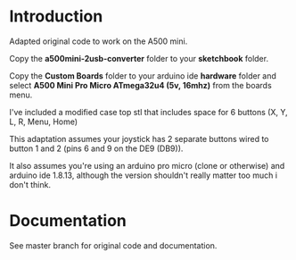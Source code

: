 Introduction
============
Adapted original code to work on the A500 mini.

Copy the **a500mini-2usb-converter** folder to your **sketchbook** folder.

Copy the **Custom Boards** folder to your arduino ide **hardware** folder and select **A500 Mini Pro Micro ATmega32u4 (5v, 16mhz)** from the boards menu.

I've included a modified case top stl that includes space for 6 buttons (X, Y, L, R, Menu, Home)

This adaptation assumes your joystick has 2 separate buttons wired to button 1 and 2 (pins 6 and 9 on the DE9 (DB9)).

It also assumes you're using an arduino pro micro (clone or otherwise) and arduino ide 1.8.13, although the version shouldn't really matter too much i don't think.


Documentation
=============
See master branch for original code and documentation.

